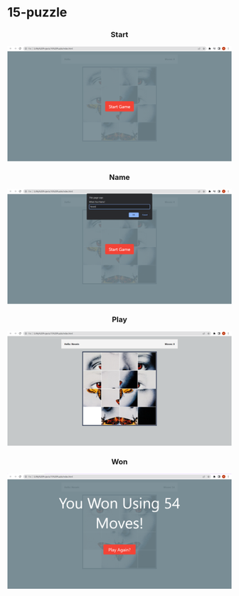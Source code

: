 # 15-puzzle

<h3 align="center"> Start </h3>
<img src="https://github.com/nevein25/15-puzzle/blob/master/screenshots/start.png">
<br/>


<h3 align="center"> Name </h3>
<img src="https://github.com/nevein25/15-puzzle/blob/master/screenshots/name.png">
<br/>

<h3 align="center"> Play </h3>
<img src="https://github.com/nevein25/15-puzzle/blob/master/screenshots/play.png">
<br/>

<h3 align="center"> Won </h3>
<img src="https://github.com/nevein25/15-puzzle/blob/master/screenshots/youWon.png">
<br/>
